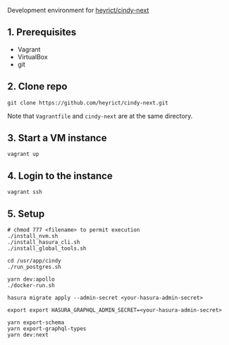 Development environment for [heyrict/cindy-next](https://github.com/heyrict/cindy-next)
## 1. Prerequisites
- Vagrant
- VirtualBox
- git

## 2. Clone repo
```shell
git clone https://github.com/heyrict/cindy-next.git
```
Note that `Vagrantfile` and `cindy-next` are at the same directory.

## 3. Start a VM instance
```shell
vagrant up
```

## 4. Login to the instance
```shell
vagrant ssh
```

## 5. Setup
```shell
# chmod 777 <filename> to permit execution
./install_nvm.sh
./install_hasura_cli.sh
./install_global_tools.sh

cd /usr/app/cindy
./run_postgres.sh

yarn dev:apollo
./docker-run.sh

hasura migrate apply --admin-secret <your-hasura-admin-secret>

export export HASURA_GRAPHQL_ADMIN_SECRET=<your-hasura-admin-secret>

yarn export-schema
yarn export-graphql-types
yarn dev:next
```
